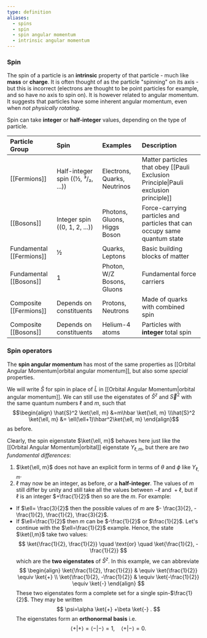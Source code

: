 ```yaml
---
type: definition
aliases:
  - spins
  - spin
  - spin angular momentum
  - intrinsic angular momentum
---
```

### Spin
The spin of a particle is an **intrinsic** property of that particle - much like **mass** or **charge**. 
It is often thought of as the particle "spinning" on its axis - but this is incorrect (electrons are thought to be point particles for example, and so have no axis to spin on). It is however related to angular momentum. It suggests that particles have some inherent angular momentum, even when *not physically rotating*.

Spin can take **integer** or **half-integer** values, depending on the type of particle.

| Particle Group           | Spin                                | Examples                     | Description                                                                         |
| :----------------------- | :---------------------------------- | :--------------------------- | :---------------------------------------------------------------------------------- |
| [[Fermions]]             | Half-integer spin (\(½, ³/₂, ...\)) | Electrons, Quarks, Neutrinos | Matter particles that obey [[Pauli Exclusion Principle\|Pauli exclusion principle]] |
| [[Bosons]]               | Integer spin (\(0, 1, 2, ...\))     | Photons, Gluons, Higgs Boson | Force-carrying particles and particles that can occupy same quantum state           |
| Fundamental [[Fermions]] | ½                                   | Quarks, Leptons              | Basic building blocks of matter                                                     |
| Fundamental [[Bosons]]   | 1                                   | Photon, W/Z Bosons, Gluons   | Fundamental force carriers                                                          |
| Composite [[Fermions]]   | Depends on constituents             | Protons, Neutrons            | Made of quarks with combined spin                                                   |
| Composite [[Bosons]]     | Depends on constituents             | Helium-4 atoms               | Particles with **integer** total spin                                               |
### Spin operators
The **spin angular momentum** has most of the same properties as [[Orbital Angular Momentum|orbital angular momentum]], but also some *special* properties.

We will write $\hat{S}$ for spin in place of $\hat{L}$ in [[Orbital Angular Momentum|orbital angular momentum]]. We can still use the eigenstates of $\hat{S}^z$ and $\vec{S}^2$ with the same quantum numbers $\ell$ and $m$, such that $$\begin{align} \hat{S}^2  \ket{\ell, m} &=m\hbar \ket{\ell, m} \\\hat{S}^2 \ket{\ell, m} &= \ell(\ell+1)\hbar^2\ket{\ell, m} 
 \end{align}$$ as before.

Clearly, the spin eigenstate $\ket{\ell, m}$ behaves here just like the [[Orbital Angular Momentum|orbital]] eigenstate $Y_{\ell, m}$, but there are *two fundamental differences*:
1. $\ket{\ell, m}$ does not have an explicit form in terms of $\theta$ and $\phi$ like $Y_{\ell, m}$. 
2. $\ell$ may now be an integer, as before, *or* a **half-integer**.
The values of $m$ still differ by unity and still take all the values between $-\ell$ and ${} +\ell$, but if $\ell$ is an integer $+\frac{1}{2}$ then so are the $m$. For example:
- If $\ell= \frac{3}{2}$ then the possible values of $m$ are $- \frac{3}{2}, -\frac{1}{2}, \frac{1}{2}, \frac{3}{2}$.
- If $\ell=\frac{1}{2}$ then $m$ can be $-\frac{1}{2}$ or $\frac{1}{2}$.
Let's continue with the $\ell=\frac{1}{2}$ example. Hence, the state $\ket{l,m}$ take two values:
$$
\ket{\frac{1}{2}, \frac{1}{2}} \quad \text{or} \quad \ket{\frac{1}{2}, -\frac{1}{2}}
$$
which are the **two eigenstates** of $\hat{S}^z$. In this example, we can abbreviate
$$
\begin{align}
\ket{\frac{1}{2}, \frac{1}{2}}  & \equiv \ket{\frac{1}{2}} \equiv \ket{+}   \\
\ket{\frac{1}{2}, -\frac{1}{2}}  & \equiv \ket{-\frac{1}{2}} \equiv \ket{-} 
\end{align}
$$
These two eigenstates form a complete set for a single spin-$\frac{1}{2}$. They may be written
$$
\psi=\alpha \ket{+} +\beta \ket{-} .
$$
The eigenstates form an **orthonormal basis** i.e.
$$
\langle{+}|{+}\rangle = \langle{-}|{-}\rangle = 1, \quad \langle{+}|{-}\rangle=0.
$$
